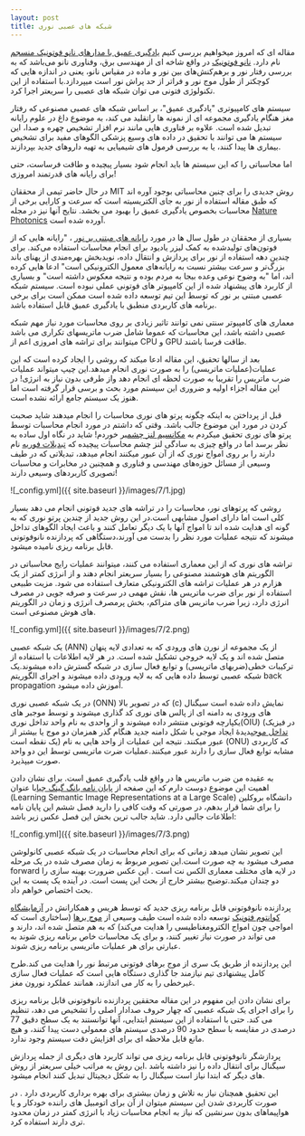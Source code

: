 ```yaml
---
layout: post
title: شبکه های عصبی نوری
---
```

مقاله ای که امروز میخواهیم بررسی کنیم [یادگیری عمیق با مدارهای نانو فوتونیک منسجم](https://arxiv.org/pdf/1610.02365.pdf) نام دارد. [نانو فوتونیک](https://en.wikipedia.org/wiki/Nanophotonics) در واقع شاخه ای از  مهندسی برق، وفناوری نانو می‌باشد که به بررسی رفتار نور و برهم‌کنش‌های بین نور و ماده در مقیاس نانو، یعنی در اندازه هایی که کوچکتر از طول موج نور و فراتر از حد پراش نور است میپردازد.با استفاده از این تکنولوژی فتونی می توان شبکه های عصبی را سریعتر اجرا کرد.

سیستم های کامپیوتری "یادگیری عمیق"، بر اساس شبکه های عصبی مصنوعی که رفتار مغز هنگام یادگیری مجموعه ای از نمونه ها راتقلید می کند، به موضوع داغ در علوم رایانه تبدیل شده است. علاوه بر فناوری هایی مانند نرم افزار تشخیص چهره و صدا، این سیستم ها می توانند با تحقیق در داده های وسیع پزشکی الگوهای مفید برای تشخیص بیماری ها پیدا کنند، یا به بررسی فرمول های شیمیایی به تهیه داروهای جدید بپردازند.

اما محاسباتی را که این سیستم ها باید انجام شود بسیار پیچیده و طاقت فرساست، حتی برای رایانه های قدرتمند امروزی!

در حال حاضر تیمی از محققان MIT  روش جدیدی را برای چنین محاسباتی بوجود آوره اند که طبق مقاله استفاده از نور به جای الکتریسیته است که سرعت و کارایی برخی از محاسبات بخصوص یادگیری عمیق را بهبود می بخشد. نتایج آنها نیز در مجله [Nature Photonics](https://www.nature.com/nphoton/journal/vaop/ncurrent/full/nphoton.2017.93.html) آورده شده است.

بسیاری از محققان در طول سال ها در مورد [رایانه های مبتنی بر نور](https://en.wikipedia.org/wiki/Optical_computing) ، "رایانه هایی که  از فوتون‌های تولیدشده به کمک لیزر یادیود برای انجام محاسبات استفاده می‌کند. برای چندین دهه استفاده از نور برای پردازش و انتقال داده، نویدبخش بهره‌مندی از پهنای باند بزرگ‌تر و سرعت بیشتر نسبت به رایانه‌های معمول الکترونیکی است" ادعا هایی کرده اند، اما "به وضوح نوعی وعده بیجا به مردم بوده و نتیجه معکوس داشته است" و بسیاری از کاربرد های پیشنهاد شده از این کامپیوتر های فوتونی عملی نبوده است. سیستم شبکه عصبی مبتنی بر نور که توسط این تیم توسعه داده شده است ممکن است برای برخی برنامه های کاربردی منطبق با یادگیری عمیق قابل استفاده باشد.

معماری های کامپیوتر سنتی نمی توانند تاثیر زیادی بر روی محاسبات مورد نیاز مهم شبکه عصبی داشته باشد، این محاسبات که عموما شامل ضرب ماتریسهای تکراری می باشد میتوانند برای تراشه های امروزی اعم از CPU و GPU طاقت فرسا باشند.

بعد از سالها تحقیق، این مقاله ادعا میکند که روشی را ایجاد کرده است که این عملیات(عملیات ماتریسی) را به صورت نوری انجام میدهد.این چیپ میتواند عملیات ضرب ماتریس را تقریبا به صورت لحظه ای انجام دهد واز طرفی بدون نیاز به انرژی!  در این مقاله اجزاء اولیه و ضروری این سیستم مورد بحث و برسی قرار گرفته است اما هنوز یک سیستم جامع ارائه نشده است.

قبل از پرداختن به اینکه چگونه پرتو های نوری محاسبات را انجام میدهند شاید صحبت کردن در مورد این موضوع جالب باشد. وقتی که داشتم در مورد انجام محاسبات توسط پرتو های نوری تحقیق میکردم به [مکانسیم لنز چشم](https://physics.stackexchange.com/questions/28711/optics-of-the-eye-do-we-see-fourier-transforms)بر خوردم! شاید در نگاه اول ساده به نظر برسد اما در واقع چیزی به سادگی لنز چشم محاسبات پیچیده که [تبدیلات فوریه](https://en.wikipedia.org/wiki/Fourier_transform) نام دارند را بر روی امواج نوری که از آن عبور میکنند انجام میدهد، تبدیلاتی که در طیف وسیعی از مسائل حوزه‌های مهندسی و فناوری و همچنین در مخابرات و محاسبات تصویری کاربردهای وسیعی دارند!

![_config.yml]({{ site.baseurl }}/images/7/1.jpg)

روشی که پرتوهای نور، محاسبات را در تراشه های جدید فوتونی انجام می دهد بسیار کلی است اما دارای اصول مشابهی است.در این روش جدید از چندین پرتو نوری که به گونه ای هدایت شده اند تا امواج آنها با یک دیگر تعامل کنند و باعث ایجاد الگوهای تداخل میشوند که نتیجه عملیات مورد نظر را بدست می آورند،دستگاهی که پردازنده نانوفوتونی قابل برنامه ریزی نامیده میشود.

تراشه های نوری که از این معماری استفاده می کنند، میتوانند عملیات رایج محاسباتی در الگوریتم های هوشمند مصنوعی را بسیار سریعتر انجام دهند و از انرژی کمتر از یک هزارم در هر عملیات تراشه های الکترونیکی متعارف استفاده می شود. مزیت طبیعی استفاده از نور برای ضرب ماتریس ها، نقش مهمی در سرعت و صرفه جویی در مصرف انرژی دارد، زیرا ضرب ماتریس های متراکم، بخش پرمصرف انرژی و زمان در الگوریتم های هوش مصنوعی است.

![_config.yml]({{ site.baseurl }}/images/7/2.png)

یک شبکه عصبی (ANN) از یک مجموعه از نورن های ورودی که به تعدادی لایه پنهان متصل شده اند و یک لایه خروجی تشکیل شده است. در هر لایه اطلاعات با استفاده از ترکیبات خطی(ضربهای ماتریسی) و توابع فعال سازی در شبکه گسترش داده میشوند.یک شبکه عصبی توسط داده هایی که به لایه ورودی داده میشوند و اجرای الگوریتم back propagation  آموزش داده میشود.

در یک شبکه عصبی نوری (ONN) که در تصویر بالا (c) نمایش داده شده است سیگنال های ورودی به دامنه ای از پالس های نوری کد گذاری میشوند و توسط موجبر های یکپارچه فوتونی منتشر داده میشوند و از واحدی به نام واحد تداخل نوری(OIU) (در فیزیک [تداخل موج](https://en.wikipedia.org/wiki/Interference_(wave_propagation))پدیدهٔ ایجاد موجی با شکل دامنه جدید هنگام گذر همزمان دو موج یا بیشتر از یک نقطه است) عبور میکنند. نتیجه این عملیات از واحد هایی به نام (ONU) که کاربردی مشابه توابع فعال سازی را دارند عبور میکنند.عملیات ضرت ماتریسی توسط این دو واحد صورت میپذیرد.
 
به عقیده من ضرب ماتریس ها در واقع قلب یادگیری عمیق است. برای نشان دادن اهمیت این موضوع دوست دارم که این صفحه از [پایان نامه یانگ گینگ جیا](https://www2.eecs.berkeley.edu/Pubs/TechRpts/2014/EECS-2014-93.pdf)با عنوان (Learning Semantic Image Representations at a Large Scale) دانشگاه بروکلین را برای شما قرار بدهم، در صورتی که وقت کافی را دارید فصل ششم این پایان نامه اطلاعات جالبی دارد. شاید جالب ترین بخش این فصل عکس زیر باشد:

![_config.yml]({{ site.baseurl }}/images/7/3.png) 

این تصویر نشان میدهد زمانی که برای انجام محاسبات در یک شبکه عصبی کانولوشن مصرف میشود به چه صورت است.این تصویر مربوط به زمان مصرف شده در یک مرحله forward در لایه های مختلف معماری الکس نت است . این عکس ضرورت بهینه سازی را دو چندان میکند.توضیح بیشتر خارج از بحث این پست است. در آینده یک پست به این بحث اختصاص خواهم داد.

پردازنده نانوفوتونی قابل برنامه ریزی جدید که توسط هریس و همکارانش در [آزمایشگاه کوانتوم فتونیک](http://www.rle.mit.edu/qp/) توسعه داده شده است  طیف وسیعی از [موج برها](https://en.wikipedia.org/wiki/Waveguide) (ساختاری است که امواجی چون امواج الکترومغناطیسی را هدایت می‌کند) که به هم متصل شده اند، دارند و می تواند در صورت نیاز تغییر کنند، و برای یک محاسبات خاص برنامه ریزی شوند به عبارتی برای هر عملیات ماتریسی برنامه ریزی شوند.

 این پردازنده از طریق یک سری از موج برهای فوتونی مرتبط نور را هدایت می کند.طرح کامل پیشنهادی تیم نیازمند جا گذاری دستگاه هایی است که عملیات فعال سازی غیرخطی را به کار می اندازند، همانند عملکرد نورون مغز.

برای نشان دادن این مفهوم در این مقاله محققین پردازنده نانوفوتونی قابل برنامه ریزی را برای اجرای یک شبکه عصبی که چهار حروف صدادار اصلی را تشخیص می دهد، تنظیم می کند. حتی با استفاده از این سیستم ابتدایی، آنها توانستند به یک سطح دقیق 77 درصدی در مقایسه با سطح حدود 90 درصدی سیستم های معمولی دست پیدا کنند،  و هیچ مانع قابل ملاحظه ای برای افزایش دقت سیستم وجود ندارد.

پردازشگر نانوفوتونی قابل برنامه ریزی می تواند کاربرد های دیگری از جمله پردازش سیگنال برای انتقال داده را نیز داشته باشد .این روش به مراتب خیلی سریعتر از روش های دیگر که ابتدا نیاز است سیگنال را به شکل دیجیتال تبدیل کنند انجام میشود.

این تحقیق همچنان نیاز به تلاش و زمان بیشتری برای بهره برداری کاربردی دارد . در صورت کاربردی شدن این سیستم میتوان از آن برای اتومبیل های راننده خودکار و یا هواپیماهای بدون سرنشین که نیاز به انجام محاسبات زیاد با انرژی کمتر در زمان محدود تری دارند استفاده کرد.
